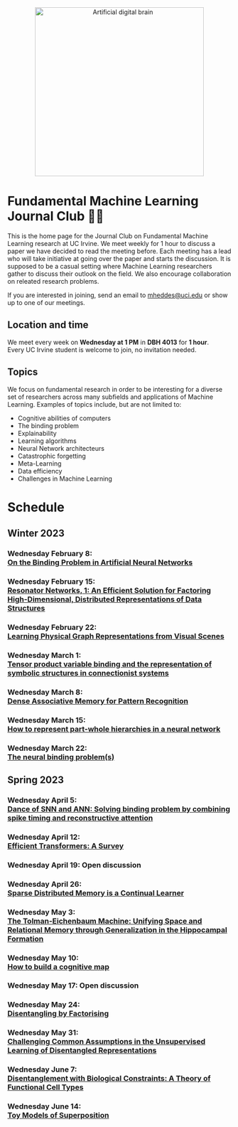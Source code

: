 <div align="center">
    <img width="380px" alt="Artificial digital brain" src="https://raw.githubusercontent.com/mikeheddes/fundamental-ai-jounal-club/main/digital-artificial-brain.png" />
</div>

# Fundamental Machine Learning Journal Club 🤖📖

This is the home page for the Journal Club on Fundamental Machine Learning research at UC Irvine. We meet weekly for 1 hour to discuss a paper we have decided to read the meeting before. Each meeting has a lead who will take initiative at going over the paper and starts the discussion. It is supposed to be a casual setting where Machine Learning researchers gather to discuss their outlook on the field. We also encourage collaboration on releated research problems.

If you are interested in joining, send an email to [mheddes@uci.edu](mailto:mheddes@uci.edu) or show up to one of our meetings.

## Location and time

We meet every week on **Wednesday at 1 PM** in **DBH 4013** for **1 hour**.<br/>
Every UC Irvine student is welcome to join, no invitation needed.

## Topics

We focus on fundamental research in order to be interesting for a diverse set of researchers across many subfields and applications of Machine Learning. Examples of topics include, but are not limited to:

- Cognitive abilities of computers
- The binding problem
- Explainability
- Learning algorithms
- Neural Network architecteurs
- Catastrophic forgetting
- Meta-Learning
- Data efficiency
- Challenges in Machine Learning

# Schedule

## Winter 2023

### Wednesday February 8: <br/>[On the Binding Problem in Artificial Neural Networks](https://arxiv.org/abs/2012.05208)

### Wednesday February 15: <br/>[Resonator Networks, 1: An Efficient Solution for Factoring High-Dimensional, Distributed Representations of Data Structures](https://par.nsf.gov/servlets/purl/10294577)

### Wednesday February 22: <br/>[Learning Physical Graph Representations from Visual Scenes](https://proceedings.neurips.cc/paper/2020/hash/4324e8d0d37b110ee1a4f1633ac52df5-Abstract.html)

### Wednesday March 1: <br/>[Tensor product variable binding and the representation of symbolic structures in connectionist systems](https://www.sciencedirect.com/science/article/pii/000437029090007M)

### Wednesday March 8: <br/>[Dense Associative Memory for Pattern Recognition](https://papers.nips.cc/paper/2016/hash/eaae339c4d89fc102edd9dbdb6a28915-Abstract.html)

### Wednesday March 15: <br/>[How to represent part-whole hierarchies in a neural network](https://arxiv.org/abs/2102.12627)

### Wednesday March 22: <br/>[The neural binding problem(s)](https://www.ncbi.nlm.nih.gov/pmc/articles/PMC3538094/)

## Spring 2023

### Wednesday April 5: <br/>[Dance of SNN and ANN: Solving binding problem by combining spike timing and reconstructive attention](https://openreview.net/forum?id=-yiZR4_Xhh)

### Wednesday April 12: <br/>[Efficient Transformers: A Survey](https://dl.acm.org/doi/full/10.1145/3530811)

### Wednesday April 19: Open discussion

### Wednesday April 26: <br/>[Sparse Distributed Memory is a Continual Learner ](https://openreview.net/forum?id=JknGeelZJpHP)

### Wednesday May 3: <br/>[The Tolman-Eichenbaum Machine: Unifying Space and Relational Memory through Generalization in the Hippocampal Formation](https://www.sciencedirect.com/science/article/pii/S009286742031388X)

### Wednesday May 10: <br/>[How to build a cognitive map](https://www.nature.com/articles/s41593-022-01153-y) 

### Wednesday May 17: Open discussion

### Wednesday May 24: <br/>[Disentangling by Factorising](http://proceedings.mlr.press/v80/kim18b.html)

### Wednesday May 31: <br/>[Challenging Common Assumptions in the Unsupervised Learning of Disentangled Representations](https://proceedings.mlr.press/v97/locatello19a.html)

### Wednesday June 7: <br/>[Disentanglement with Biological Constraints: A Theory of Functional Cell Types](https://openreview.net/forum?id=9Z_GfhZnGH)

### Wednesday June 14: <br/>[Toy Models of Superposition](https://transformer-circuits.pub/2022/toy_model/index.html)
